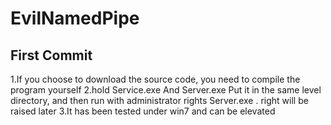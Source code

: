 # EvilNamedPipe
## First Commit
1.If you choose to download the source code, you need to compile the program yourself
2.hold Service.exe And Server.exe Put it in the same level directory, and then run with administrator rights Server.exe . right will be raised later
3.It has been tested under win7 and can be elevated
